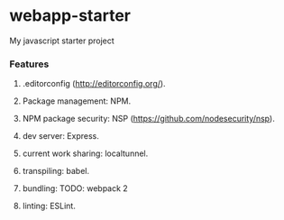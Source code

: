 # webapp-starter

My javascript starter project

### Features 

1. .editorconfig (http://editorconfig.org/).

2. Package management: NPM.

3. NPM package security: NSP (https://github.com/nodesecurity/nsp).

4. dev server: Express.

5. current work sharing: localtunnel.

6. transpiling: babel.

7. bundling: TODO: webpack 2

8. linting: ESLint.
